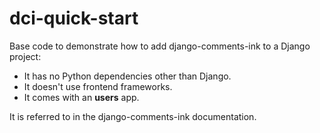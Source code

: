 # dci-quick-start

Base code to demonstrate how to add django-comments-ink to a Django project:

 * It has no Python dependencies other than Django.
 * It doesn't use frontend frameworks.
 * It comes with an **users** app.

It is referred to in the django-comments-ink documentation.

